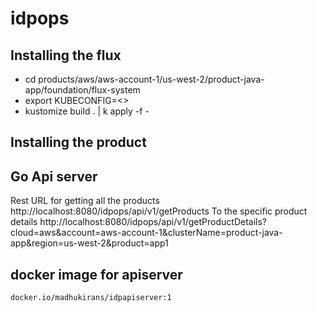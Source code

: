 # idpops

## Installing the flux
 * cd products/aws/aws-account-1/us-west-2/product-java-app/foundation/flux-system
 * export KUBECONFIG=<>
 * kustomize build . | k apply -f -

## Installing the product
 

## Go Api server
Rest URL for getting all the products
      http://localhost:8080/idpops/api/v1/getProducts
To the specific product details
      http://localhost:8080/idpops/api/v1/getProductDetails?cloud=aws&account=aws-account-1&clusterName=product-java-app&region=us-west-2&product=app1

## docker image for apiserver
    docker.io/madhukirans/idpapiserver:1
